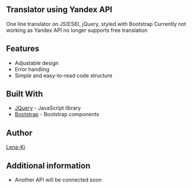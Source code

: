 ## Translator using Yandex API

One line translator on JS(ES6), jQuery, styled with Bootstrap
Currently not working as Yandex API no longer supports free translation

## Features

* Adjustable design
* Error handling
* Simple and easy-to-read code structure

## Built With

* [JQuery](https://jquery.com/) - JavaScript library
* [Bootstrap](https://getbootstrap.com/) - Bootstrap components

## Author

[Lena-Ki](https://github.com/Lena-Ki)

## Additional information

* Another API will be connected soon
